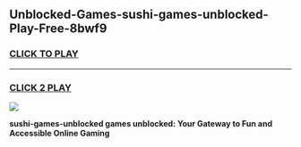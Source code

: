 
## Unblocked-Games-sushi-games-unblocked-Play-Free-8bwf9
<h3>
<a href="https://premium76.site?title=sushi-games-unblocked&ref=09A">CLICK TO PLAY</a></h3>
<hr>

<h3>
<a href="https://premium76.site?title=sushi-games-unblocked&ref=09A">CLICK 2 PLAY</a>
  
</h3>

<a href="https://premium76.site?title=sushi-games-unblocked&ref=09A"><img src="https://clearcache.store/games.png"></a>


**sushi-games-unblocked games unblocked: Your Gateway to Fun and Accessible Online Gaming**
